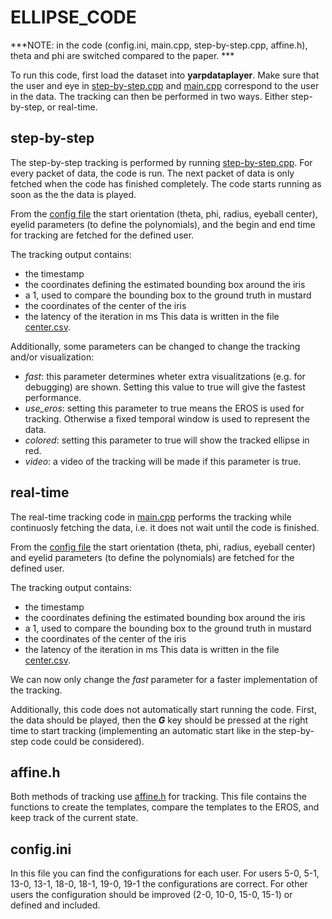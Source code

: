 # ELLIPSE_CODE
***NOTE: in the code (config.ini, main.cpp, step-by-step.cpp, affine.h), theta and phi are switched compared to the paper. ***

To run this code, first load the dataset into **yarpdataplayer**. Make sure that the user and eye in [step-by-step.cpp](/ellipse_code/step-by-step.cpp) and [main.cpp](/ellipse_code/step-by-step.cpp) correspond to the user in the data. 
The tracking can then be performed in two ways. Either step-by-step, or real-time.

## step-by-step
The step-by-step tracking is performed by running [step-by-step.cpp](/ellipse_code/step-by-step.cpp). For every packet of data, the code is run. The next packet of data is only fetched when the code has finished completely. The code starts running as soon as the the data is played.

From the [config file](/ellipse_code/config.ini) the start orientation (theta, phi, radius, eyeball center), eyelid parameters (to define the polynomials), and the begin and end time for tracking are fetched for the defined user.

The tracking output contains:
- the timestamp 
- the coordinates defining the estimated bounding box around the iris
- a 1, used to compare the bounding box to the ground truth in mustard
- the coordinates of the center of the iris
- the latency of the iteration in ms
This data is written in the file [center.csv](ellipse_code/center.csv).

Additionally, some parameters can be changed to change the tracking and/or visualization:
- *fast*: this parameter determines wheter extra visualitzations (e.g. for debugging) are shown. Setting this value to true will give the fastest performance.
- *use_eros*: setting this parameter to true means the EROS is used for tracking. Otherwise a fixed temporal window is used to represent the data.
- *colored*: setting this parameter to true will show the tracked ellipse in red.
- *video*: a video of the tracking will be made if this parameter is true.

## real-time
The real-time tracking code in [main.cpp](/ellipse_code/step-by-step.cpp) performs the tracking while continuosly fetching the data, i.e. it does not wait until the code is finished. 

From the [config file](/ellipse_code/config.ini) the start orientation (theta, phi, radius, eyeball center) and eyelid parameters (to define the polynomials) are fetched for the defined user.

The tracking output contains:
- the timestamp 
- the coordinates defining the estimated bounding box around the iris
- a 1, used to compare the bounding box to the ground truth in mustard
- the coordinates of the center of the iris
- the latency of the iteration in ms
This data is written in the file [center.csv](ellipse_code/center.csv).

We can now only change the *fast* parameter for a faster implementation of the tracking. 

Additionally, this code does not automatically start running the code. First, the data should be played, then the ***G*** key should be pressed at the right time to start tracking (implementing an automatic start like in the step-by-step code could be considered).

## affine.h
Both methods of tracking use [affine.h](/ellipse_code/affine.h) for tracking. This file contains the functions to create the templates, compare the templates to the EROS, and keep track of the current state.

## config.ini
In this file you can find the configurations for each user. For users 5-0, 5-1, 13-0, 13-1, 18-0, 18-1, 19-0, 19-1 the configurations are correct. For other users the configuration should be improved (2-0, 10-0, 15-0, 15-1) or defined and included.